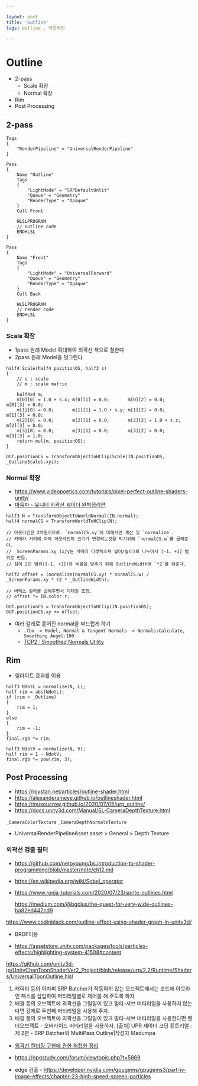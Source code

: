 ```yaml
---

layout: post
title: 'outline'
tags: outline , 아웃라인

---
```


# Outline

- 2-pass
  - Scale 확장
  - Normal 확장
- Rim
- Post Processing

## 2-pass

``` hlsl
Tags
{
    "RenderPipeline" = "UniversalRenderPipeline"
}

Pass
{
    Name "Outline"
    Tags
    {
        "LightMode" = "SRPDefaultUnlit"
        "Queue" = "Geometry"
        "RenderType" = "Opaque"
    }
    Cull Front
    
    HLSLPROGRAM
    // outline code
    ENDHLSL
}

Pass
{
    Name "Front"
    Tags
    {
        "LightMode" = "UniversalForward"
        "Queue" = "Geometry"
        "RenderType" = "Opaque"
    }
    Cull Back

    HLSLPROGRAM
    // render code
    ENDHLSL
}
```

### Scale 확장

- 1pass 원래 Model 확대하여 외곽선 색으로 칠한다
- 2pass 원래 Model을 덧그린다

``` hlsl
half4 Scale(half4 positionOS, half3 s)
{
    // s : scale
    // m : scale matrix

    half4x4 m;
    m[0][0] = 1.0 + s.x; m[0][1] = 0.0;       m[0][2] = 0.0;       m[0][3] = 0.0;
    m[1][0] = 0.0;       m[1][1] = 1.0 + s.y; m[1][2] = 0.0;       m[1][3] = 0.0;
    m[2][0] = 0.0;       m[2][1] = 0.0;       m[2][2] = 1.0 + s.z; m[2][3] = 0.0;
    m[3][0] = 0.0;       m[3][1] = 0.0;       m[3][2] = 0.0;       m[3][3] = 1.0;
    return mul(m, positionOS);
}

OUT.positionCS = TransformObjectToHClip(Scale(IN.positionOS, _OutlineScale).xyz);
```

### Normal 확장

- <https://www.videopoetics.com/tutorials/pixel-perfect-outline-shaders-unity/>
- [마둠파 - 유니티 외곽선 셰이더 완벽정리편](https://blog.naver.com/mnpshino/221495979665)

``` hlsl
half3 N = TransformObjectToWorldNormal(IN.normal);
half4 normalCS = TransformWorldToHClip(N);

// 아웃라인은 2차원이므로. `normalCS.xy`에 대해서만 계산 및 `normalize`.
// 카메라 거리에 따라 아웃라인의 크기가 변경되는것을 막기위해 `normalCS.w`를 곱해준다.
// _ScreenParams.xy (x/y는 카메라 타겟텍스쳐 넓이/높이)로 나누어서 [-1, +1] 범위로 만듬.
// 길이 2인 범위([-1, +1])와 비율을 맞추기 위해 OutlineWidth에 `*2`를 해준다.

half2 offset = (normalize(normalCS.xy) * normalCS.w) / _ScreenParams.xy * (2 * _OutlineWidth);

// 버텍스 칼라를 곱해주면서 디테일 조정.
// offset *= IN.color.r;

OUT.positionCS = TransformObjectToHClip(IN.positionOS);
OUT.positionCS.xy += offset;
```

- 여러 갈래로 흩어진 normal을 부드럽게 하기
  - `.fbx -> Model, Normal & Tangent Normals -> Normals:Calculate, Smoothing Angel:180`
  - [TCP2 : Smoothed Normals Utility](https://assetstore.unity.com/packages/vfx/shaders/toony-colors-pro-2-8105)

## Rim

- 림라이트 효과를 이용

``` hlsl
half3 NdotL = normalize(N, L);
half rim = abs(NdotL);
if (rim > _Outline)
{
    rim = 1;
}
else
{
    rim = -1;
}
final.rgb *= rim;
```

``` hlsl
half3 NdotV = normalize(N, V);
half rim = 1 - NdotV;
final.rgb *= pow(rim, 3);
```

## Post Processing

- <https://roystan.net/articles/outline-shader.html>
- <https://alexanderameye.github.io/outlineshader.html>
- <https://musoucrow.github.io/2020/07/05/urp_outline/>
- <https://docs.unity3d.com/Manual/SL-CameraDepthTexture.html>


`_CameraColorTexture`
`_CameraDepthNormalsTexture`

- UniversalRenderPipelineAsset.asset > General > Depth Texture




### 외곽선 검출 필터

- <https://github.com/netpyoung/bs.introduction-to-shader-programming/blob/master/note/ch12.md>
- <https://en.wikipedia.org/wiki/Sobel_operator>
- <https://www.ronja-tutorials.com/2020/07/23/sprite-outlines.html>
  
  https://medium.com/@bgolus/the-quest-for-very-wide-outlines-ba82ed442cd9

https://www.codinblack.com/outline-effect-using-shader-graph-in-unity3d/


- BRDF이용



- https://assetstore.unity.com/packages/tools/particles-effects/highlighting-system-41508#content


https://github.com/unity3d-jp/UnityChanToonShaderVer2_Project/blob/release/urp/2.2/Runtime/Shaders/UniversalToonOutline.hlsl



1. 캐릭터 등의 어차피 SRP Batcher가 작동하지 않는 오브젝트에서는 코드에 아웃라인 패스를 삽입하여 머티리얼별로 제어를 해 주도록 하자
2. 배경 등의 오브젝트에 외곽선을 그릴일이 있고 멀티-서브 머티리얼을 사용하지 않는다면 강제로 두번째 머티리얼을 사용해 주자.
3. 배경 등의 오브젝트에 외곽선을 그릴일이 있고 멀티-서브 머티리얼을 사용한다면 렌더오브젝트 - 오버라이드 머티리얼을 사용하자.
​[출처] UPR 셰이더 코딩 튜토리얼 : 제 2편 - SRP Batcher와 MultiPass Outline|작성자 Madumpa

- [외곽선 렌더링 구현에 관한 허접한 정리](https://gamedevforever.com/18)
- <https://gpgstudy.com/forum/viewtopic.php?t=5869>

- edge 검출 - https://developer.nvidia.com/gpugems/gpugems3/part-iv-image-effects/chapter-23-high-speed-screen-particles